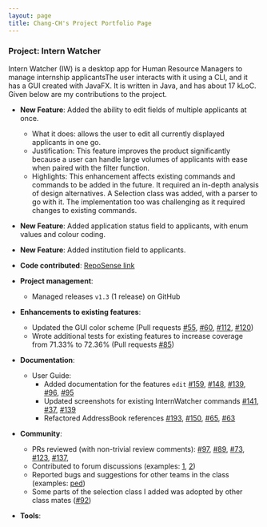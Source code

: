 ```yaml
---
layout: page
title: Chang-CH's Project Portfolio Page
---
```


### Project: Intern Watcher

Intern Watcher (IW) is a desktop app for Human Resource Managers to manage internship applicantsThe user interacts with it using a CLI, and it has a GUI created with JavaFX. It is written in Java, and has about 17 kLoC.
Given below are my contributions to the project.

* **New Feature**: Added the ability to edit fields of multiple applicants at once.
  * What it does: allows the user to edit all currently displayed applicants in one go.
  * Justification: This feature improves the product significantly because a user can handle large volumes of applicants with ease when paired with the filter function.
  * Highlights: This enhancement affects existing commands and commands to be added in the future. It required an in-depth analysis of design alternatives. A Selection class was added, with a parser to go with it.
   The implementation too was challenging as it required changes to existing commands.
   
* **New Feature**: Added application status field to applicants, with enum values and colour coding.

* **New Feature**: Added institution field to applicants.

* **Code contributed**: [RepoSense link](https://nus-cs2103-ay2122s1.github.io/tp-dashboard/?search=chang-ch)

* **Project management**:
  * Managed releases `v1.3` (1 release) on GitHub

* **Enhancements to existing features**:
  * Updated the GUI color scheme (Pull requests [\#55](https://github.com/AY2122S1-CS2103T-F12-2/tp/pull/55), 
  [\#60](https://github.com/AY2122S1-CS2103T-F12-2/tp/pull/60), [\#112](https://github.com/AY2122S1-CS2103T-F12-2/tp/pull/112), [\#120](https://github.com/AY2122S1-CS2103T-F12-2/tp/pull/120))
  * Wrote additional tests for existing features to increase coverage from 71.33% to 72.36% (Pull requests [\#85](https://github.com/AY2122S1-CS2103T-F12-2/tp/pull/85))

* **Documentation**:
  * User Guide:
    * Added documentation for the features `edit` [\#159](https://github.com/AY2122S1-CS2103T-F12-2/tp/pull/159), [\#148](https://github.com/AY2122S1-CS2103T-F12-2/tp/pull/148), [\#139](https://github.com/AY2122S1-CS2103T-F12-2/tp/pull/139), [\#96](https://github.com/AY2122S1-CS2103T-F12-2/tp/pull/96), [\#95](https://github.com/AY2122S1-CS2103T-F12-2/tp/pull/95)
    * Updated screenshots for existing InternWatcher commands [\#141](https://github.com/AY2122S1-CS2103T-F12-2/tp/pull/141), [\#37](https://github.com/AY2122S1-CS2103T-F12-2/tp/pull/37), [\#139](https://github.com/AY2122S1-CS2103T-F12-2/tp/pull/139)
    * Refactored AddressBook references [\#193](https://github.com/AY2122S1-CS2103T-F12-2/tp/pull/193), [\#150](https://github.com/AY2122S1-CS2103T-F12-2/tp/pull/150), [\#65](https://github.com/AY2122S1-CS2103T-F12-2/tp/pull/65), [\#63](https://github.com/AY2122S1-CS2103T-F12-2/tp/pull/63)

* **Community**:
  * PRs reviewed (with non-trivial review comments):  [\#97](https://github.com/AY2122S1-CS2103T-F12-2/tp/pull/97), [\#89](https://github.com/AY2122S1-CS2103T-F12-2/tp/pull/89), [\#73](https://github.com/AY2122S1-CS2103T-F12-2/tp/pull/73), [\#123](https://github.com/AY2122S1-CS2103T-F12-2/tp/pull/123), [\#137](https://github.com/AY2122S1-CS2103T-F12-2/tp/pull/137), 
  * Contributed to forum discussions (examples: [1](https://github.com/nus-cs2103-AY2122S1/forum/issues/310#issuecomment-942177518), [2](https://github.com/nus-cs2103-AY2122S1/forum/issues/141#issuecomment-912311529))
  * Reported bugs and suggestions for other teams in the class (examples: [ped](https://github.com/Chang-CH/ped/issues))
  * Some parts of the selection class I added was adopted by other class mates ([\#92](https://github.com/AY2122S1-CS2103T-F12-2/tp/pull/92))

* **Tools**:

